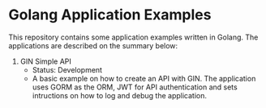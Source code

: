 # Golang Application Examples

This repository contains some application examples written in Golang. The applications are described on the summary below:

1. GIN Simple API
	- Status: Development
	- A basic example on how to create an API with GIN. The application uses GORM as the ORM, JWT for API authentication and sets intructions on how to log and debug the application.
